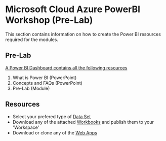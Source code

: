 # Microsoft Cloud Azure PowerBI Workshop (Pre-Lab)
This section contains information on how to create the Power BI resources required for the modules.

## Pre-Lab

[A Power BI Dashboard contains all the following resources](https://msit.powerbi.com/groups/me/dashboards/d27e2ac2-d4a7-424c-8c21-ac2be1e3ca6e?ctid=72f988bf-86f1-41af-91ab-2d7cd011db47)

1. What is Power BI (PowerPoint)
2. Concepts and FAQs (PowerPoint)
3. Pre-Lab (Module)

## Resources
- Select your prefered type of [Data Set](https://github.com/hnc198/AzurePowerBI/tree/master/1.%20Data%20Sets)
- Download any of the attached [Workbooks](https://github.com/hnc198/AzurePowerBI/tree/master/2.%20Workbooks) and publish them to your 'Workspace' 
- Download or clone any of the [Web Apps](https://github.com/hnc198/AzurePowerBI/tree/master/3.%20Web%20Apps) 
